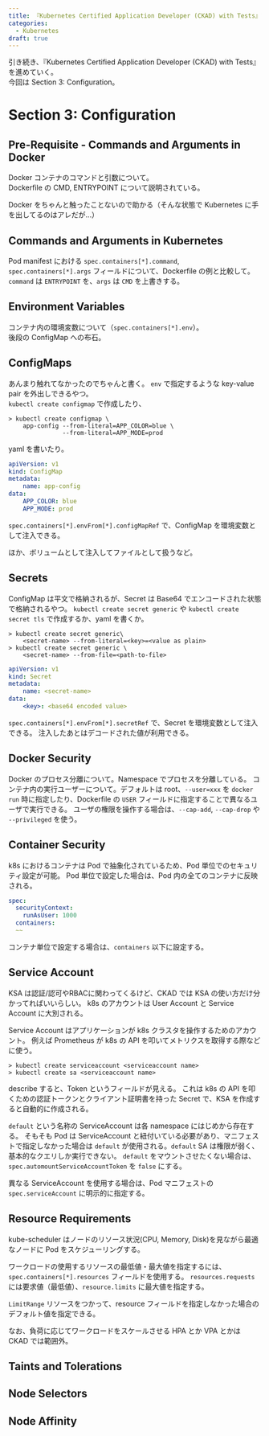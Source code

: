 ```yaml
---
title: 『Kubernetes Certified Application Developer (CKAD) with Tests』記録 - セクション3
categories:
  - Kubernetes
draft: true
---
```


引き続き、『Kubernetes Certified Application Developer (CKAD) with Tests』を進めていく。  
今回は Section 3: Configuration。

# Section 3: Configuration 

## Pre-Requisite - Commands and Arguments in Docker

Docker コンテナのコマンドと引数について。  
Dockerfile の CMD, ENTRYPOINT について説明されている。

Docker をちゃんと触ったことないので助かる（そんな状態で Kubernetes に手を出してるのはアレだが...）

## Commands and Arguments in Kubernetes

Pod manifest における `spec.containers[*].command`, `spec.containers[*].args` フィールドについて、Dockerfile の例と比較して。  
`command` は `ENTRYPOINT` を、`args` は `CMD` を上書きする。

## Environment Variables

コンテナ内の環境変数について（`spec.containers[*].env`）。  
後段の ConfigMap への布石。

## ConfigMaps

あんまり触れてなかったのでちゃんと書く。
`env` で指定するような key-value pair を外出しできるやつ。  
`kubectl create configmap` で作成したり、

```shell
> kubectl create configmap \
    app-config --from-literal=APP_COLOR=blue \
               --from-literal=APP_MODE=prod
```

yaml を書いたり。

```yaml
apiVersion: v1
kind: ConfigMap
metadata:
    name: app-config
data:
    APP_COLOR: blue
    APP_MODE: prod
```

`spec.containers[*].envFrom[*].configMapRef` で、ConfigMap を環境変数として注入できる。

ほか、ボリュームとして注入してファイルとして扱うなど。

## Secrets

ConfigMap は平文で格納されるが、Secret は Base64 でエンコードされた状態で格納されるやつ。
`kubectl create secret generic` や `kubectl create secret tls` で作成するか、yaml を書くか。

```shell
> kubectl create secret generic\
    <secret-name> --from-literal=<key>=<value as plain>
> kubectl create secret generic \
    <secret-name> --from-file=<path-to-file>
```

```yaml
apiVersion: v1
kind: Secret
metadata:
    name: <secret-name>
data:
    <key>: <base64 encoded value>
```

`spec.containers[*].envFrom[*].secretRef` で、Secret を環境変数として注入できる。
注入したあとはデコードされた値が利用できる。

## Docker Security

Docker のプロセス分離について。Namespace でプロセスを分離している。
コンテナ内の実行ユーザーについて。デフォルトは root、`--user=xxx` を `docker run` 時に指定したり、Dockerfile の `USER` フィールドに指定することで異なるユーザで実行できる。
ユーザの権限を操作する場合は、`--cap-add`, `--cap-drop` や `--privileged` を使う。

## Container Security

k8s におけるコンテナは Pod で抽象化されているため、Pod 単位でのセキュリティ設定が可能。
Pod 単位で設定した場合は、Pod 内の全てのコンテナに反映される。

```yaml
spec:
  securityContext:
    runAsUser: 1000
  containers:
  ~~
```

コンテナ単位で設定する場合は、`containers` 以下に設定する。

## Service Account

KSA は認証/認可やRBACに関わってくるけど、CKAD では KSA の使い方だけ分かってればいいらしい。
k8s のアカウントは User Account と Service Account に大別される。

Service Account はアプリケーションが k8s クラスタを操作するためのアカウント。
例えば Prometheus が k8s の API を叩いてメトリクスを取得する際などに使う。

```
> kubectl create serviceaccount <serviceaccount name>
> kubectl create sa <serviceaccount name>
```

describe すると、Token というフィールドが見える。
これは k8s の API を叩くための認証トークンとクライアント証明書を持った Secret で、KSA を作成すると自動的に作成される。

`default` という名称の ServiceAccount は各 namespace にはじめから存在する。
そもそも Pod は ServiceAccount と紐付いている必要があり、マニフェストで指定しなかった場合は `default` が使用される。`default` SA は権限が弱く、基本的なクエリしか実行できない。
`default` をマウントさせたくない場合は、`spec.automountServiceAccountToken` を `false` にする。

異なる ServiceAccount を使用する場合は、Pod マニフェストの `spec.serviceAccount` に明示的に指定する。

## Resource Requirements

kube-scheduler はノードのリソース状況(CPU, Memory, Disk)を見ながら最適なノードに Pod をスケジューリングする。

ワークロードの使用するリソースの最低値・最大値を指定するには、`spec.containers[*].resources` フィールドを使用する。
`resources.requests` には要求値（最低値）、`resource.limits` に最大値を指定する。

`LimitRange` リソースをつかって、resource フィールドを指定しなかった場合のデフォルト値を指定できる。

なお、負荷に応じてワークロードをスケールさせる HPA とか VPA とかは CKAD では範囲外。

## Taints and Tolerations

## Node Selectors

## Node Affinity
